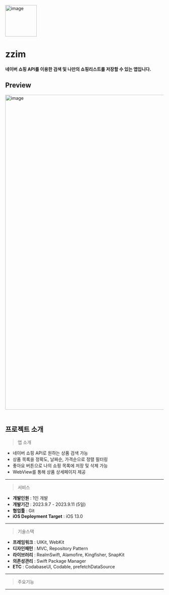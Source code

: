 <p align="left">
  <img width="100" alt="image" src="https://github.com/chaeondev/zzim/assets/80023607/ce8842fb-f18c-4b96-b56d-937596b38668">
</p>

# zzim

#### 네이버 쇼핑 API를 이용한 검색 및 나만의 쇼핑리스트를 저장할 수 있는 앱입니다.

## Preview
<img width="1000" alt="image" src="https://github.com/chaeondev/zzim/assets/80023607/f9305e84-e0d6-42eb-8237-fd559edbe94f">
<br></br>

## 프로젝트 소개

> 앱 소개
- 네이버 쇼핑 API로 원하는 상품 검색 가능
- 상품 목록을 정확도, 날짜순, 가격순으로 정렬 필터링
- 좋아요 버튼으로 나의 쇼핑 목록에 저장 및 삭제 가능
- WebView를 통해 상품 상세페이지 제공

---

> 서비스
- **개발인원** : 1인 개발
- **개발기간** : 2023.9.7 - 2023.9.11 (5일)
- **협업툴** : Git
- **iOS Deployment Target** : iOS 13.0

---

> 기술스택

- **프레임워크** : UIKit, WebKit
- **디자인패턴** : MVC, Repository Pattern
- **라이브러리** : RealmSwift, Alamofire, Kingfisher, SnapKit
- **의존성관리** : Swift Package Manager
- **ETC** : CodabaseUI, Codable, prefetchDataSource

---

> 주요기능

---
